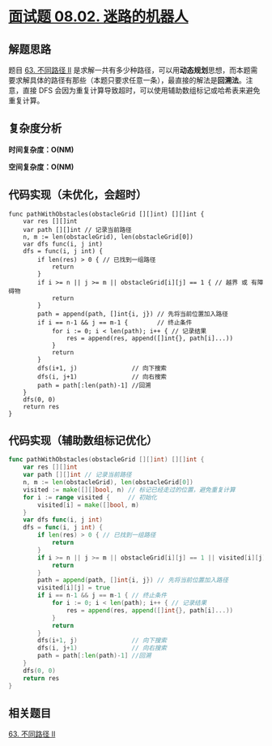 # [面试题 08.02. 迷路的机器人](https://leetcode-cn.com/problems/robot-in-a-grid-lcci/)

## 解题思路

题目 [63. 不同路径 II](https://github.com/WTongStudio/LeetCode/blob/master/算法/动态规划/63.%20不同路径%20II.md) 是求解一共有多少种路径，可以用**动态规划**思想，而本题需要求解具体的路径有那些（本题只要求任意一条），最直接的解法是**回溯法**。注意，直接 DFS 会因为重复计算导致超时，可以使用辅助数组标记或哈希表来避免重复计算。

## 复杂度分析

**时间复杂度：O(NM)**

**空间复杂度：O(NM)** 

## 代码实现（未优化，会超时）

```golang
func pathWithObstacles(obstacleGrid [][]int) [][]int {
	var res [][]int
	var path [][]int // 记录当前路径
	n, m := len(obstacleGrid), len(obstacleGrid[0])
	var dfs func(i, j int)
	dfs = func(i, j int) {
		if len(res) > 0 { // 已找到一组路径
			return
		}
		if i >= n || j >= m || obstacleGrid[i][j] == 1 { // 越界 或 有障碍物
			return
		}
		path = append(path, []int{i, j}) // 先将当前位置加入路径
		if i == n-1 && j == m-1 {        // 终止条件
			for i := 0; i < len(path); i++ { // 记录结果
				res = append(res, append([]int{}, path[i]...))
			}
			return
		}
		dfs(i+1, j)               // 向下搜索
		dfs(i, j+1)               // 向右搜索
		path = path[:len(path)-1] //回溯
	}
	dfs(0, 0)
	return res
}
```

## 代码实现（辅助数组标记优化）

```go
func pathWithObstacles(obstacleGrid [][]int) [][]int {
	var res [][]int
	var path [][]int // 记录当前路径
	n, m := len(obstacleGrid), len(obstacleGrid[0])
	visited := make([][]bool, n) // 标记已经走过的位置，避免重复计算
	for i := range visited {     // 初始化
		visited[i] = make([]bool, m)
	}
	var dfs func(i, j int)
	dfs = func(i, j int) {
		if len(res) > 0 { // 已找到一组路径
			return
		}
		if i >= n || j >= m || obstacleGrid[i][j] == 1 || visited[i][j] { // 越界 或 有障碍物 或 已走过
			return
		}
		path = append(path, []int{i, j}) // 先将当前位置加入路径
		visited[i][j] = true
		if i == n-1 && j == m-1 { // 终止条件
			for i := 0; i < len(path); i++ { // 记录结果
				res = append(res, append([]int{}, path[i]...))
			}
			return
		}
		dfs(i+1, j)               // 向下搜索
		dfs(i, j+1)               // 向右搜索
		path = path[:len(path)-1] //回溯
	}
	dfs(0, 0)
	return res
}
```

## 相关题目

[63. 不同路径 II](https://github.com/WTongStudio/LeetCode/blob/master/算法/动态规划/63.%20不同路径%20II.md)
